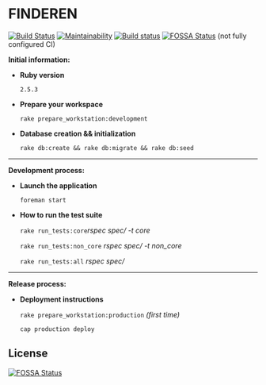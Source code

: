 # FINDEREN

[![Build Status](https://travis-ci.org/Tivgres/finderen.svg?branch=master)](https://travis-ci.org/Tivgres/finderen)
[![Maintainability](https://api.codeclimate.com/v1/badges/4e1a39205c5ff4562720/maintainability)](https://codeclimate.com/github/Tivgres/finderen/maintainability)
[![Build status](https://ci.appveyor.com/api/projects/status/r219jhw6o8s5omhb?svg=true)](https://ci.appveyor.com/project/Tivgres/finderen)
[![FOSSA Status](https://app.fossa.io/api/projects/git%2Bgithub.com%2FTivgres%2Ffinderen.svg?type=shield)](https://app.fossa.io/projects/git%2Bgithub.com%2FTivgres%2Ffinderen?ref=badge_shield)
(not fully configured CI)

**Initial information:**

* **Ruby version**

    ``2.5.3``

* **Prepare your workspace**

  ``rake prepare_workstation:development``

* **Database creation && initialization**

  ``rake db:create && rake db:migrate && rake db:seed``

****

**Development process:**

* **Launch the application**

  ``foreman start``

* **How to run the test suite**

  ``rake run_tests:core``*rspec spec/ -t core*

  ``rake run_tests:non_core`` *rspec spec/ -t non_core*

  ``rake run_tests:all`` *rspec spec/*

****

**Release process:**

* **Deployment instructions**

  ``rake prepare_workstation:production`` *(first time)*

  ``cap production deploy``

## License
[![FOSSA Status](https://app.fossa.io/api/projects/git%2Bgithub.com%2FTivgres%2Ffinderen.svg?type=large)](https://app.fossa.io/projects/git%2Bgithub.com%2FTivgres%2Ffinderen?ref=badge_large)